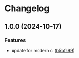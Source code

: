 # Changelog

## 1.0.0 (2024-10-17)


### Features

* update for modern ci ([b5bfa99](https://github.com/Jmainguy/statuscode/commit/b5bfa99d905ac491eeddf2ad783c272f84e34cf6))
